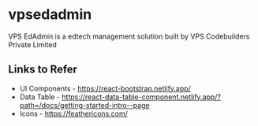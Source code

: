 # vpsedadmin
VPS EdAdmin is a edtech management solution built by VPS Codebuilders Private Limited


## Links to Refer
* UI Components - https://react-bootstrap.netlify.app/
* Data Table - https://react-data-table-component.netlify.app/?path=/docs/getting-started-intro--page
* Icons - https://feathericons.com/
